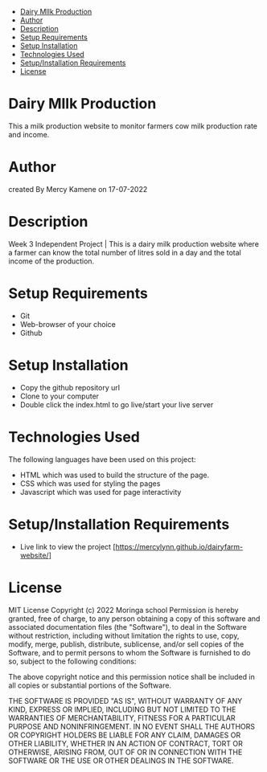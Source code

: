 - [Dairy MIlk Production](#dairy-milk-production)
- [Author](#author)
- [Description](#description)
- [Setup Requirements](#setup-requirements)
- [Setup Installation](#setup-installation)
- [Technologies Used](#technologies-used)
- [Setup/Installation Requirements](#setupinstallation-requirements)
- [License](#license)
# Dairy MIlk Production
This a milk production website to monitor farmers cow milk production rate and income.
# Author
 created By Mercy Kamene on 17-07-2022
# Description
Week 3 Independent Project | This is a dairy milk production website where a farmer can know the total number of litres sold in a day and the total income of the production.
# Setup Requirements
- Git
- Web-browser of your choice
- Github

# Setup Installation
- Copy the github repository url
- Clone to your computer
- Double click the index.html to go live/start your live server
# Technologies Used
The following languages have been used on this project:
- HTML which was used to build the structure of the page.
- CSS which was used for styling the pages
- Javascript which was used for page interactivity
# Setup/Installation Requirements
- Live link to view the project [https://mercylynn.github.io/dairyfarm-website/]
# License
MIT License
Copyright (c) 2022 Moringa school
Permission is hereby granted, free of charge, to any person obtaining a copy of this software and associated documentation files (the "Software"), to deal in the Software without restriction, including without limitation the rights to use, copy, modify, merge, publish, distribute, sublicense, and/or sell copies of the Software, and to permit persons to whom the Software is furnished to do so, subject to the following conditions:

The above copyright notice and this permission notice shall be included in all copies or substantial portions of the Software.

THE SOFTWARE IS PROVIDED "AS IS", WITHOUT WARRANTY OF ANY KIND, EXPRESS OR IMPLIED, INCLUDING BUT NOT LIMITED TO THE WARRANTIES OF MERCHANTABILITY, FITNESS FOR A PARTICULAR PURPOSE AND NONINFRINGEMENT. IN NO EVENT SHALL THE AUTHORS OR COPYRIGHT HOLDERS BE LIABLE FOR ANY CLAIM, DAMAGES OR OTHER LIABILITY, WHETHER IN AN ACTION OF CONTRACT, TORT OR OTHERWISE, ARISING FROM, OUT OF OR IN CONNECTION WITH THE SOFTWARE OR THE USE OR OTHER DEALINGS IN THE SOFTWARE.